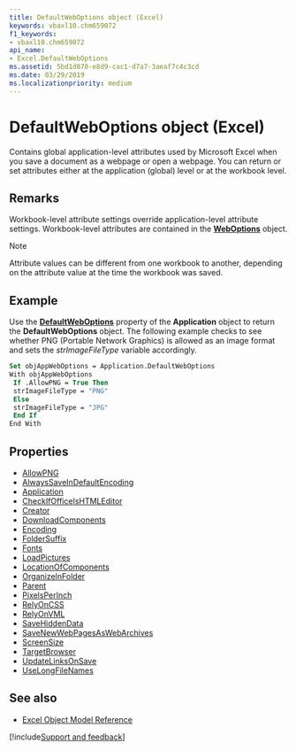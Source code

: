 ```yaml
---
title: DefaultWebOptions object (Excel)
keywords: vbaxl10.chm659072
f1_keywords:
- vbaxl10.chm659072
api_name:
- Excel.DefaultWebOptions
ms.assetid: 5bd1d870-e8d9-cac1-d7a7-3aeaf7c4c3cd
ms.date: 03/29/2019
ms.localizationpriority: medium
---
```



# DefaultWebOptions object (Excel)

Contains global application-level attributes used by Microsoft Excel when you save a document as a webpage or open a webpage. You can return or set attributes either at the application (global) level or at the workbook level.


## Remarks

Workbook-level attribute settings override application-level attribute settings. Workbook-level attributes are contained in the **[WebOptions](Excel.WebOptions.md)** object.

> [!NOTE] 
> Attribute values can be different from one workbook to another, depending on the attribute value at the time the workbook was saved.


## Example

Use the **[DefaultWebOptions](Excel.Application.DefaultWebOptions.md)** property of the **Application** object to return the **DefaultWebOptions** object. The following example checks to see whether PNG (Portable Network Graphics) is allowed as an image format and sets the _strImageFileType_ variable accordingly.

```vb
Set objAppWebOptions = Application.DefaultWebOptions 
With objAppWebOptions 
 If .AllowPNG = True Then 
 strImageFileType = "PNG" 
 Else 
 strImageFileType = "JPG" 
 End If 
End With
```


## Properties

- [AllowPNG](Excel.DefaultWebOptions.AllowPNG.md)
- [AlwaysSaveInDefaultEncoding](Excel.DefaultWebOptions.AlwaysSaveInDefaultEncoding.md)
- [Application](Excel.DefaultWebOptions.Application.md)
- [CheckIfOfficeIsHTMLEditor](Excel.DefaultWebOptions.CheckIfOfficeIsHTMLEditor.md)
- [Creator](Excel.DefaultWebOptions.Creator.md)
- [DownloadComponents](Excel.DefaultWebOptions.DownloadComponents.md)
- [Encoding](Excel.DefaultWebOptions.Encoding.md)
- [FolderSuffix](Excel.DefaultWebOptions.FolderSuffix.md)
- [Fonts](Excel.DefaultWebOptions.Fonts.md)
- [LoadPictures](Excel.DefaultWebOptions.LoadPictures.md)
- [LocationOfComponents](Excel.DefaultWebOptions.LocationOfComponents.md)
- [OrganizeInFolder](Excel.DefaultWebOptions.OrganizeInFolder.md)
- [Parent](Excel.DefaultWebOptions.Parent.md)
- [PixelsPerInch](Excel.DefaultWebOptions.PixelsPerInch.md)
- [RelyOnCSS](Excel.DefaultWebOptions.RelyOnCSS.md)
- [RelyOnVML](Excel.DefaultWebOptions.RelyOnVML.md)
- [SaveHiddenData](Excel.DefaultWebOptions.SaveHiddenData.md)
- [SaveNewWebPagesAsWebArchives](Excel.DefaultWebOptions.SaveNewWebPagesAsWebArchives.md)
- [ScreenSize](Excel.DefaultWebOptions.ScreenSize.md)
- [TargetBrowser](Excel.DefaultWebOptions.TargetBrowser.md)
- [UpdateLinksOnSave](Excel.DefaultWebOptions.UpdateLinksOnSave.md)
- [UseLongFileNames](Excel.DefaultWebOptions.UseLongFileNames.md)

## See also

- [Excel Object Model Reference](overview/Excel/object-model.md)

[!include[Support and feedback](~/includes/feedback-boilerplate.md)]